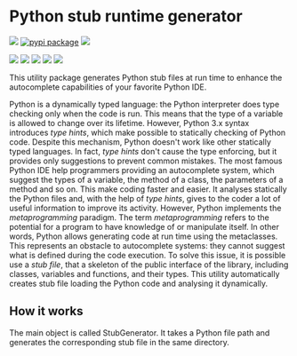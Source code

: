 # Python stub runtime generator
![](https://github.com/micheleantonazzi/python-stub-runtime-generator/workflows/Build/badge.svg?branch=main)
[![pypi package](https://img.shields.io/pypi/v/stub-generator.svg)](https://pypi.org/project/stub-generator/)
[![](https://sonarcloud.io/api/project_badges/measure?project=micheleantonazzi_python-stub-runtime-generator&metric=coverage)](https://sonarcloud.io/dashboard/index/micheleantonazzi_python-stub-runtime-generator)



[![](https://sonarcloud.io/api/project_badges/measure?project=micheleantonazzi_python-stub-runtime-generator&metric=alert_status)](https://sonarcloud.io/dashboard/index/micheleantonazzi_python-stub-runtime-generator)
[![](https://sonarcloud.io/api/project_badges/measure?project=micheleantonazzi_python-stub-runtime-generator&metric=sqale_rating)](https://sonarcloud.io/dashboard/index/micheleantonazzi_python-stub-runtime-generator)
[![](https://sonarcloud.io/api/project_badges/measure?project=micheleantonazzi_python-stub-runtime-generator&metric=reliability_rating)](https://sonarcloud.io/dashboard/index/micheleantonazzi_python-stub-runtime-generator)
[![](https://sonarcloud.io/api/project_badges/measure?project=micheleantonazzi_python-stub-runtime-generator&metric=security_rating)](https://sonarcloud.io/dashboard/index/micheleantonazzi_python-stub-runtime-generator)
[![](https://sonarcloud.io/api/project_badges/measure?project=micheleantonazzi_python-stub-runtime-generator&metric=vulnerabilities)](https://sonarcloud.io/dashboard/index/micheleantonazzi_python-stub-runtime-generator)

This utility package generates Python stub files at run time to enhance the autocomplete capabilities of your favorite Python IDE.

Python is a dynamically typed language: the Python interpreter does type checking only when the code is run. This means that the type of a variable is allowed to change over its lifetime. 
However, Python 3.x syntax introduces *type hints*, which make possible to statically checking of Python code. 
Despite this mechanism, Python doesn't work like other statically typed languages. 
In fact, *type hints* don't cause the type enforcing, but it provides only suggestions to prevent common mistakes.
The most famous Python IDE help programmers providing an autocomplete system, which suggest the types of a variable, the method of a class, the parameters of a method and so on.
This make coding faster and easier. It analyses statically the Python files and, with the help of *type hints*, gives to the coder a lot of useful information to improve its activity.
However, Python implements the *metaprogramming* paradigm.
The term *metaprogramming* refers to the potential for a program to have knowledge of or manipulate itself.
In other words, Python allows generating code at run time using the metaclasses.
This represents an obstacle to autocomplete systems: they cannot suggest what is defined during the code execution.
To solve this issue, it is possible use a *stub file*,
that a skeleton of the public interface of the library, including classes, variables and functions, and their types.
This utility automatically creates stub file loading the Python code and analysing it dynamically.

## How it works
The main object is called StubGenerator.
It takes a Python file path and generates the corresponding stub file in the same directory.

